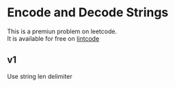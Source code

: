 # Encode and Decode Strings

This is a premiun problem on leetcode.  
It is available for free on [lintcode](https://www.lintcode.com/problem/659/)

## v1

Use string len delimiter
